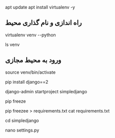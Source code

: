 apt update
apt install virtualenv -y
## راه اندازی و نام گذاری محیط
virtualenv venv --python

ls venv
## ورود به محیط مجازی
source venv/bin/activate

pip install django==2

django-admin startproject simpledjango

pip freeze

pip freezee > requirements.txt
cat requirements.txt

cd simpledjango

nano settings.py

